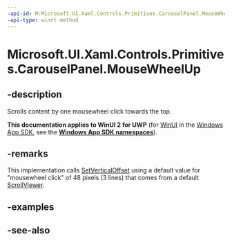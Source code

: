 ```yaml
---
-api-id: M:Microsoft.UI.Xaml.Controls.Primitives.CarouselPanel.MouseWheelUp
-api-type: winrt method
---
```


<!-- Method syntax
public void MouseWheelUp()
-->

# Microsoft.UI.Xaml.Controls.Primitives.CarouselPanel.MouseWheelUp

## -description
Scrolls content by one mousewheel click towards the top.

**This documentation applies to WinUI 2 for UWP** (for [WinUI](/windows/apps/winui/winui3/) in the [Windows App SDK](/windows/apps/windows-app-sdk/), see the **[Windows App SDK namespaces](/windows/windows-app-sdk/api/winrt/)**).

## -remarks
This implementation calls [SetVerticalOffset](carouselpanel_setverticaloffset_1333703417.md) using a default value for "mousewheel click" of 48 pixels (3 lines) that comes from a default [ScrollViewer](../microsoft.ui.xaml.controls/scrollviewer.md).

## -examples

## -see-also
